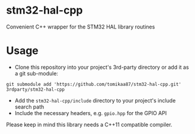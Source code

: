 # stm32-hal-cpp
Convenient C++ wrapper for the STM32 HAL library routines

# Usage
- Clone this repository into your project's 3rd-party directory or add it as a git sub-module:
```
git submodule add 'https://github.com/tomikaa87/stm32-hal-cpp.git' 3rdparty/stm32-hal-cpp
```
- Add the `stm32-hal-cpp/include` directory to your project's include search path
- Include the necessary headers, e.g. `gpio.hpp` for the GPIO API

Please keep in mind this library needs a C++11 compatible compiler.
